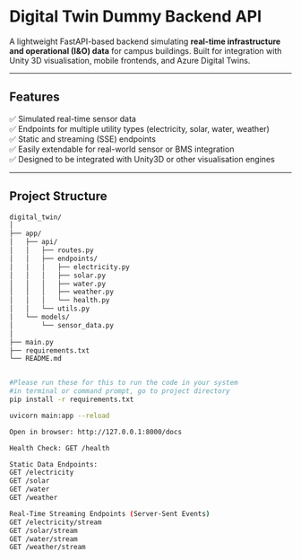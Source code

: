 #  Digital Twin Dummy Backend API

A lightweight FastAPI-based backend simulating **real-time infrastructure and operational (I&O) data** for campus buildings. Built for integration with Unity 3D visualisation, mobile frontends, and Azure Digital Twins.

---

## Features

✅ Simulated real-time sensor data  
✅ Endpoints for multiple utility types (electricity, solar, water, weather)  
✅ Static and streaming (SSE) endpoints  
✅ Easily extendable for real-world sensor or BMS integration  
✅ Designed to be integrated with Unity3D or other visualisation engines

---

## Project Structure

```bash
digital_twin/
│
├── app/
│   ├── api/
│   │   ├── routes.py
│   │   ├── endpoints/
│   │   │   ├── electricity.py
│   │   │   ├── solar.py
│   │   │   ├── water.py
│   │   │   ├── weather.py
│   │   │   └── health.py
│   │   └── utils.py
│   └── models/
│       └── sensor_data.py
│
├── main.py
├── requirements.txt
└── README.md


#Please run these for this to run the code in your system
#in terminal or command prompt, go to project directory
pip install -r requirements.txt

uvicorn main:app --reload

Open in browser: http://127.0.0.1:8000/docs

Health Check: GET /health

Static Data Endpoints:
GET /electricity
GET /solar
GET /water
GET /weather

Real-Time Streaming Endpoints (Server-Sent Events)
GET /electricity/stream
GET /solar/stream
GET /water/stream
GET /weather/stream







